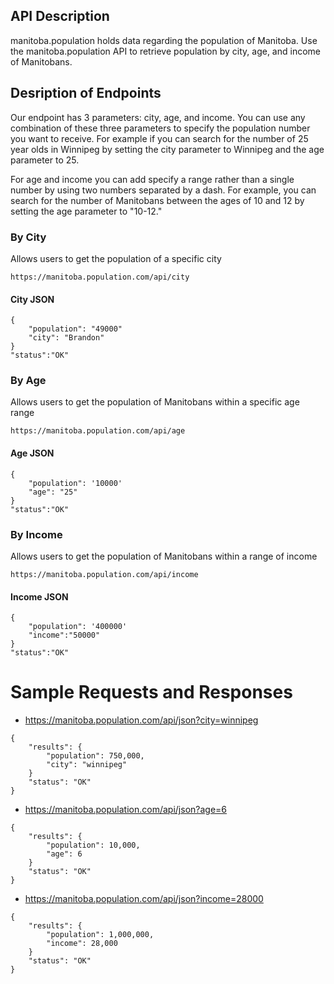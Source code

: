 ## API Description

manitoba.population holds data regarding the population of Manitoba. Use the manitoba.population API to retrieve population by city, age, and income of Manitobans.

## Desription of Endpoints

Our endpoint has 3 parameters: city, age, and income. You can use any combination of these three parameters to specify the population number you want to receive. For example if you can search for the number of 25 year olds in Winnipeg by setting the city parameter to Winnipeg and the age parameter to 25. 

For age and income you can add specify a range rather than a single number by using two numbers separated by a dash. For example, you can search for the number of Manitobans between the ages of 10 and 12 by setting the age parameter to "10-12."

### By City

Allows users to get the population of a specific city

    https://manitoba.population.com/api/city

####  City JSON

    {
        "population": "49000"
        "city": "Brandon"
    }
    "status":"OK"

### By Age

Allows users to get the population of Manitobans within a specific age range

    https://manitoba.population.com/api/age
    
####  Age JSON

    {
        "population": '10000'
        "age": "25"
    }
    "status":"OK"

### By Income

Allows users to get the population of Manitobans within a range of income

    https://manitoba.population.com/api/income


####  Income JSON

    {
        "population": '400000'
        "income":"50000"
    }
    "status":"OK"

# Sample Requests and Responses

- https://manitoba.population.com/api/json?city=winnipeg

```
{
    "results": {
        "population": 750,000,
        "city": "winnipeg"
    }
    "status": "OK"
}
```

- https://manitoba.population.com/api/json?age=6

```
{
    "results": {
        "population": 10,000,
        "age": 6
    }
    "status": "OK"
}
```

- https://manitoba.population.com/api/json?income=28000

```
{
    "results": {
        "population": 1,000,000,
        "income": 28,000
    }
    "status": "OK"
}
```
